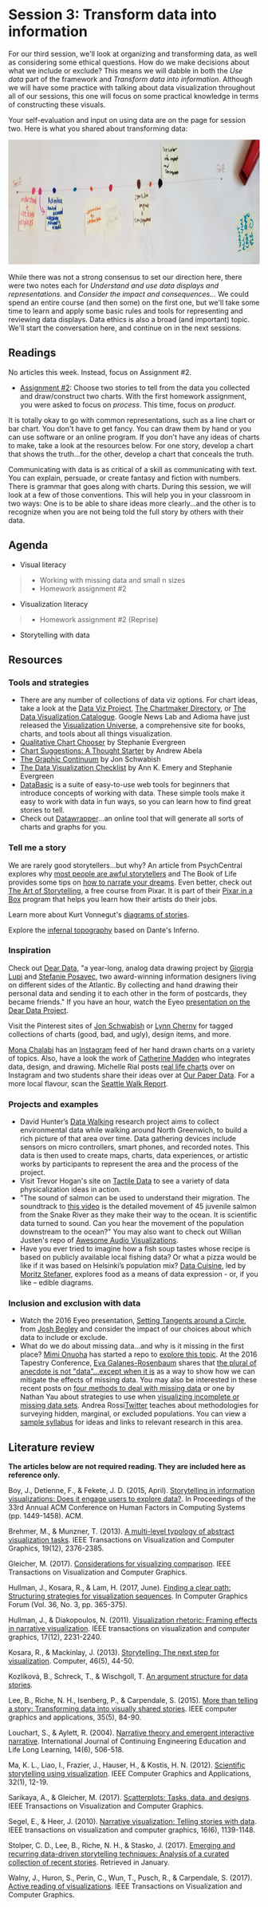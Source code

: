 # Session 3: Transform data into information #

For our third session, we'll look at organizing and transforming data, as well as considering some ethical questions. How do we make decisions about what we include or exclude? This means we will dabble in both the *Use data* part of the framework and *Transform data into information*. Although we will have some practice with talking about data visualization throughout all of our sessions, this one will focus on some practical knowledge in terms of constructing these visuals.

Your self-evaluation and input on using data are on the page for session two. Here is what you shared about transforming data:

<p align="center"> 
<img src="https://github.com/tlricherson/TESC_MIT_Data/blob/master/graphics/Transform%20data.jpg" height="250">
</p>

While there was not a strong consensus to set our direction here, there were two notes each for *Understand and use data displays and representations.* and *Consider the impact and consequences...* We could spend an entire course (and then some) on the first one, but we'll take some time to learn and apply some basic rules and tools for representing and reviewing data displays. Data ethics is also a broad (and important) topic. We'll start the conversation here, and continue on in the next sessions.

## Readings ##
No articles this week. Instead, focus on Assignment #2.
* [Assignment #2](https://github.com/tlricherson/TESC_MIT_Data/blob/master/handouts/Homework%20Assignment%202.pdf): Choose two stories to tell from the data you collected and draw/construct two charts. With the first homework assignment, you were asked to focus on *process*. This time, focus on *product*. 

It is totally okay to go with common representations, such as a line chart or bar chart. You don't have to get fancy. You can draw them by hand or you can use software or an online program. If you don't have any ideas of charts to make, take a look at the resources below. For one story, develop a chart that shows the truth...for the other, develop a chart that conceals the truth.

Communicating with data is as critical of a skill as communicating with text. You can explain, persuade, or create fantasy and fiction with numbers. There is grammar that goes along with charts. During this session, we will look at a few of those conventions. This will help you in your classroom in two ways: One is to be able to share ideas more clearly...and the other is to recognize when you are not being told the full story by others with their data.

## Agenda ##
* Visual literacy
> * Working with missing data and small n sizes
> * Homework assignment #2 
* Visualization literacy
> * Homework assignment #2 (Reprise)
* Storytelling with data


## Resources ##

### Tools and strategies ###
* There are any number of collections of data viz options. For chart ideas, take a look at the [Data Viz Project](http://datavizproject.com), [The Chartmaker Directory](http://chartmaker.visualisingdata.com/), or [The Data Visualization Catalogue](http://www.datavizcatalogue.com/). Google News Lab and Adioma have just released the [Visualization Universe](http://visualizationuniverse.com/), a comprehensive site for books, charts, and tools about all things visualization.
* [Qualitative Chart Chooser](http://stephanieevergreen.com/wp-content/uploads/2016/11/Qualitative-Chooser-2.0.pdf) by Stephanie Evergreen
* [Chart Suggestions: A Thought Starter](http://extremepresentation.typepad.com/files/choosing-a-good-chart-09.pdf) by Andrew Abela
* [The Graphic Continuum](https://policyviz.com/2014/09/09/graphic-continuum/) by Jon Schwabish
* [The Data Visualization Checklist](http://annkemery.com/wp-content/uploads/2016/10/DataVizChecklist_May2016.pdf) by Ann K. Emery and Stephanie Evergreen
* [DataBasic](https://databasic.io/en/) is a suite of easy-to-use web tools for beginners that introduce concepts of working with data. These simple tools make it easy to work with data in fun ways, so you can learn how to find great stories to tell.
* Check out [Datawrapper](https://www.datawrapper.de/)...an online tool that will generate all sorts of charts and graphs for you.

### Tell me a story ###
We are rarely good storytellers...but why? An article from PsychCentral explores why [most people are awful storytellers](https://psychcentral.com/news/2017/02/15/why-most-people-are-awful-storytellers/116460.html) and The Book of Life provides some tips on [how to narrate your dreams](http://www.thebookoflife.org/how-to-narrate-your-dreams/). Even better, check out [The Art of Storytelling](https://www.khanacademy.org/partner-content/pixar/storytelling), a free course from Pixar. It is part of their [Pixar in a Box](https://www.khanacademy.org/partner-content/pixar) program that helps you learn how their artists do their jobs.

Learn more about Kurt Vonnegut's [diagrams of stories](https://www.washingtonpost.com/news/wonk/wp/2015/02/09/kurt-vonnegut-graphed-the-worlds-most-popular-stories/?utm_term=.7faeb0f90a4a).

Explore the [infernal topography](http://www.alpacaprojects.com/inferno/en/) based on Dante's Inferno. 

### Inspiration ###
Check out [Dear Data](http://www.dear-data.com/theproject), "a year-long, analog data drawing project by [Giorgia Lupi](https://twitter.com/giorgialupi) and [Stefanie Posavec](https://twitter.com/stefpos), two award-winning information designers living on different sides of the Atlantic. By collecting and hand drawing their personal data and sending it to each other in the form of postcards, they became friends." If you have an hour, watch the Eyeo [presentation on the Dear Data Project](https://vimeo.com/133608605).

Visit the Pinterest sites of [Jon Schwabish](https://www.pinterest.com/jonschwabish/) or [Lynn Cherny](https://www.pinterest.com/arnicas/) for tagged collections of charts (good, bad, and ugly), design items, and more.

[Mona Chalabi](https://twitter.com/MonaChalabi) has an [Instagram](https://www.instagram.com/monachalabi/) feed of her hand drawn charts on a variety of topics. Also, have a look the work of [Catherine Madden](https://twitter.com/catmule) who integrates data, design, and drawing. Michelle Rial posts [real life charts](https://www.instagram.com/realifecharts/) over on Instagram and two students share their ideas over at [Our Paper Data](https://ourpaperdata.wordpress.com/). For a more local flavour, scan the [Seattle Walk Report](https://www.instagram.com/seattlewalkreport/).

### Projects and examples ###
* David Hunter’s [Data Walking](http://www.corruptedfiles.org.uk/portfolio/data-walking/) research project aims to collect environmental data while walking around North Greenwich, to build a rich picture of that area over time. Data gathering devices include sensors on micro controllers, smart phones, and recorded notes. This data is then used to create maps, charts, data experiences, or artistic works by participants to represent the area and the process of the project.
* Visit Trevor Hogan's site on [Tactile Data](http://tactiledata.net/) to see a variety of data physicalization ideas in action.
* "The sound of salmon can be used to understand their migration. The soundtrack to [this video](https://www.youtube.com/watch?v=bhpHi8TOryY) is the detailed movement of 45 juvenile salmon from the Snake River as they make their way to the ocean. It is scientific data turned to sound. Can you hear the movement of the population downstream to the ocean?" You may also want to check out Willian Justen's repo of [Awesome Audio Visualizations](https://github.com/willianjusten/awesome-audio-visualization).
* Have you ever tried to imagine how a fish soup tastes whose recipe is based on publicly available local fishing data? Or what a pizza would be like if it was based on Helsinki’s population mix? [Data Cuisine](http://data-cuisine.net/), led by [Moritz Stefaner](https://twitter.com/moritz_stefaner), explores food as a means of data expression - or, if you like – edible diagrams.

### Inclusion and exclusion with data ###
* Watch the 2016 Eyeo presentation, [Setting Tangents around a Circle](https://vimeo.com/channels/eyeo2016/176869833), from [Josh Begley](https://twitter.com/joshbegley) and consider the impact of our choices about which data to include or exclude.
* What do we do about missing data...and why is it missing in the first place? [Mimi Onuoha](https://twitter.com/thistimeitsmimi) has started a repo to [explore this topic](https://github.com/MimiOnuoha/missing-datasets). At the 2016 Tapestry Conference, [Eva Galanes-Rosenbaum](https://twitter.com/NotoriousEGR) shares that [the plural of anecdote is not "data"...except when it is](http://www.tapestryconference.com/blog/2016/plural-anecdote-not-data%E2%80%94except-when-it) as a way to show how we can mitigate the effects of missing data. You may also be interested in these recent posts on [four methods to deal with missing data](https://blog.socialcops.com/academy/resources/4-methods-missing-data/) or one by Nathan Yau about strategies to use when [visualizing incomplete or missing data sets](https://flowingdata.com/2018/01/30/visualizing-incomplete-and-missing-data/). Andrea Rossi[Twitter](https://twitter.com/rossiarossi) teaches about methodologies for surveying hidden, marginal, or excluded populations. You can view a [sample syllabus](https://www.shareweb.ch/site/DDLGN/news/Site%20Assets/2Q%20-%20Andrea%20Rossi%20-2016%20%20Applied%20Research%20Methods%20with%20Hiddan%20and%20Marginal%20populations.pdf) for ideas and links to relevant research in this area.


## Literature review ##
**The articles below are not required reading. They are included here as reference only.**

Boy, J., Detienne, F., & Fekete, J. D. (2015, April). [Storytelling in information visualizations: Does it engage users to explore data?](http://www.cs.tufts.edu/comp/250VIS/papers/CHI2015-Storytelling.pdf). In Proceedings of the 33rd Annual ACM Conference on Human Factors in Computing Systems (pp. 1449-1458). ACM.

Brehmer, M., & Munzner, T. (2013). [A multi-level typology of abstract visualization tasks](https://www.cs.ubc.ca/labs/imager/tr/2013/MultiLevelTaskTypology/brehmer_infovis13.pdf). IEEE Transactions on Visualization and Computer Graphics, 19(12), 2376-2385.

Gleicher, M. (2017). [Considerations for visualizing comparison](https://graphics.cs.wisc.edu/Papers/2018/Gle18/viscomp.pdf). IEEE Transactions on Visualization and Computer Graphics.

Hullman, J., Kosara, R., & Lam, H. (2017, June). [Finding a clear path: Structuring strategies for visualization sequences](https://research.tableau.com/sites/default/files/Hullman-EuroVis-2017.pdf). In Computer Graphics Forum (Vol. 36, No. 3, pp. 365-375).

Hullman, J., & Diakopoulos, N. (2011). [Visualization rhetoric: Framing effects in narrative visualization](http://faculty.washington.edu/jhullman/vis_rhetoric.pdf). IEEE transactions on visualization and computer graphics, 17(12), 2231-2240.

Kosara, R., & Mackinlay, J. (2013). [Storytelling: The next step for visualization](http://dataplusscience.com/files/Kosara_Computer_2013.pdf). Computer, 46(5), 44-50.

Kozlíková, B., Schreck, T., & Wischgoll, T. [An argument structure for data stories](https://research.tableau.com/sites/default/files/Kosara-EuroVis-2017.pdf).

Lee, B., Riche, N. H., Isenberg, P., & Carpendale, S. (2015). [More than telling a story: Transforming data into visually shared stories](https://hal.inria.fr/hal-01158445/document). IEEE computer graphics and applications, 35(5), 84-90.

Louchart, S., & Aylett, R. (2004). [Narrative theory and emergent interactive narrative](https://s3.amazonaws.com/academia.edu.documents/2727972/2g5a3wt0lcxskfr.pdf?AWSAccessKeyId=AKIAIWOWYYGZ2Y53UL3A&Expires=1509729986&Signature=YGHmyxGvdRLrM0y956F4b3vKmAs%3D&response-content-disposition=inline%3B%20filename%3DNarrative_theory_and_emergent_interactiv.pdf). International Journal of Continuing Engineering Education and Life Long Learning, 14(6), 506-518.

Ma, K. L., Liao, I., Frazier, J., Hauser, H., & Kostis, H. N. (2012). [Scientific storytelling using visualization](http://vis.cs.ucdavis.edu/papers/Scientific_Storytelling_CGA.pdf). IEEE Computer Graphics and Applications, 32(1), 12-19.

Sarikaya, A., & Gleicher, M. (2017). [Scatterplots: Tasks, data, and designs](https://graphics.cs.wisc.edu/Papers/2018/SG18/scatterplots-preprint.pdf). IEEE Transactions on Visualization and Computer Graphics.

Segel, E., & Heer, J. (2010). [Narrative visualization: Telling stories with data](https://egerber.mech.northwestern.edu/wp-content/uploads/2015/02/Narrative_Visualization.pdf). IEEE transactions on visualization and computer graphics, 16(6), 1139-1148.

Stolper, C. D., Lee, B., Riche, N. H., & Stasko, J. (2017). [Emerging and recurring data-driven storytelling techniques: Analysis of a curated collection of recent stories](https://www.microsoft.com/en-us/research/wp-content/uploads/2016/04/MSR-TR-2016-14-Storytelling-Techniques.pdf). Retrieved in January.

Walny, J., Huron, S., Perin, C., Wun, T., Pusch, R., & Carpendale, S. (2017). [Active reading of visualizations](http://openaccess.city.ac.uk/18385/1/2018_VIS_activeReading.pdf). IEEE Transactions on Visualization and Computer Graphics.
